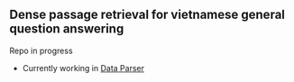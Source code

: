 ## Dense passage retrieval for vietnamese general question answering 
Repo in progress

* Currently working in [Data Parser](https://github.com/vTuanpham/Vietnamese_QA_System/tree/main/src/data/features/final_storge_converted)
